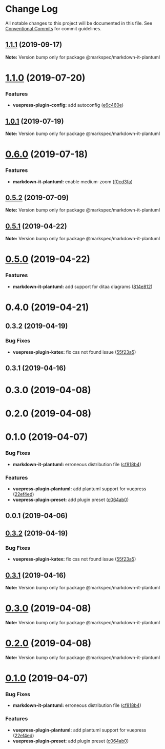 # Change Log

All notable changes to this project will be documented in this file.
See [Conventional Commits](https://conventionalcommits.org) for commit guidelines.

## [1.1.1](https://github.com/stasson/markspec/compare/@markspec/markdown-it-plantuml@1.1.0...@markspec/markdown-it-plantuml@1.1.1) (2019-09-17)

**Note:** Version bump only for package @markspec/markdown-it-plantuml





# [1.1.0](https://github.com/stasson/markspec/compare/@markspec/markdown-it-plantuml@1.0.1...@markspec/markdown-it-plantuml@1.1.0) (2019-07-20)


### Features

* **vuepress-plugin-config:** add autoconfig ([e6c460e](https://github.com/stasson/markspec/commit/e6c460e))





## [1.0.1](https://github.com/stasson/markspec/compare/@markspec/markdown-it-plantuml@1.0.0...@markspec/markdown-it-plantuml@1.0.1) (2019-07-19)

**Note:** Version bump only for package @markspec/markdown-it-plantuml





# [0.6.0](https://github.com/stasson/markspec/compare/@markspec/markdown-it-plantuml@0.5.2...@markspec/markdown-it-plantuml@0.6.0) (2019-07-18)


### Features

* **markdown-it-plantuml:** enable medium-zoom ([f0cd3fa](https://github.com/stasson/markspec/commit/f0cd3fa))





## [0.5.2](https://github.com/stasson/markspec/compare/@markspec/markdown-it-plantuml@0.5.1...@markspec/markdown-it-plantuml@0.5.2) (2019-07-09)

**Note:** Version bump only for package @markspec/markdown-it-plantuml





## [0.5.1](https://github.com/stasson/markspec/compare/@markspec/markdown-it-plantuml@0.5.0...@markspec/markdown-it-plantuml@0.5.1) (2019-04-22)

**Note:** Version bump only for package @markspec/markdown-it-plantuml





# [0.5.0](https://github.com/stasson/markspec/compare/@markspec/markdown-it-plantuml@0.4.0...@markspec/markdown-it-plantuml@0.5.0) (2019-04-22)


### Features

* **markdown-it-plantuml:** add support for ditaa diagrams ([814e812](https://github.com/stasson/markspec/commit/814e812))





# 0.4.0 (2019-04-21)



## 0.3.2 (2019-04-19)


### Bug Fixes

* **vuepress-plugin-katex:** fix css not found issue ([55f23a5](https://github.com/stasson/markspec/commit/55f23a5))



## 0.3.1 (2019-04-16)



# 0.3.0 (2019-04-08)



# 0.2.0 (2019-04-08)



# 0.1.0 (2019-04-07)


### Bug Fixes

* **markdown-it-plantuml:** erroneous distribution file ([cf818b4](https://github.com/stasson/markspec/commit/cf818b4))


### Features

* **vuepress-plugin-plantuml:** add plantuml support for vuepress ([22ef4ed](https://github.com/stasson/markspec/commit/22ef4ed))
* **vuepress-plugin-preset:** add plugin preset ([c064ab0](https://github.com/stasson/markspec/commit/c064ab0))



## 0.0.1 (2019-04-06)





## [0.3.2](https://github.com/stasson/markspec/compare/v0.3.1...v0.3.2) (2019-04-19)


### Bug Fixes

* **vuepress-plugin-katex:** fix css not found issue ([55f23a5](https://github.com/stasson/markspec/commit/55f23a5))





## [0.3.1](https://github.com/stasson/markspec/compare/v0.3.0...v0.3.1) (2019-04-16)

**Note:** Version bump only for package @markspec/markdown-it-plantuml





# [0.3.0](https://github.com/stasson/markspec/compare/v0.2.0...v0.3.0) (2019-04-08)

**Note:** Version bump only for package @markspec/markdown-it-plantuml





# [0.2.0](https://github.com/stasson/markspec/compare/v0.1.0...v0.2.0) (2019-04-08)

**Note:** Version bump only for package @markspec/markdown-it-plantuml





# [0.1.0](https://github.com/stasson/markspec/compare/v0.0.1...v0.1.0) (2019-04-07)


### Bug Fixes

* **markdown-it-plantuml:** erroneous distribution file ([cf818b4](https://github.com/stasson/markspec/commit/cf818b4))


### Features

* **vuepress-plugin-plantuml:** add plantuml support for vuepress ([22ef4ed](https://github.com/stasson/markspec/commit/22ef4ed))
* **vuepress-plugin-preset:** add plugin preset ([c064ab0](https://github.com/stasson/markspec/commit/c064ab0))
